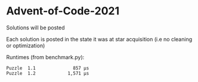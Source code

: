 # Advent-of-Code-2021

Solutions will be posted 

Each solution is posted in the state it was at star acquisition (i.e no cleaning or optimization)

Runtimes (from benchmark.py):
```
Puzzle  1.1              857 µs
Puzzle  1.2            1,571 µs
```

